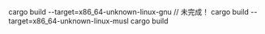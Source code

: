 cargo build  --target=x86_64-unknown-linux-gnu // 未完成！
cargo build  --target=x86_64-unknown-linux-musl
cargo build